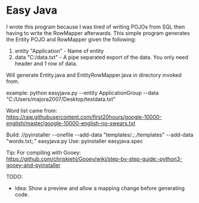 # Easy Java

I wrote this program because I was tired of writing POJOs from SQL then having to write the RowMapper afterwards. This simple program generates the Entity POJO and RowMapper given the following:

1. entity "Application" - Name of entity
2. data "C:/data.txt" - A pipe separated export of the data. You only need header and 1 row of data. 

Will generate Entity.java and EntityRowMapper.java in directory invoked from.

example: python easyjava.py --entity ApplicationGroup --data "C:/Users/majora2007/Desktop/testdata.txt"

Word list came from:
https://raw.githubusercontent.com/first20hours/google-10000-english/master/google-10000-english-no-swears.txt

Build:
//pyinstaller --onefile --add-data "templates/*.*;./templates" --add-data "words.txt;." easyjava.py
Use:
pyinstaller easyjava.spec

Tip: For compiling with Gooey:
https://github.com/chriskiehl/Gooey/wiki/step-by-step-guide:-python3-gooey-and-pyinstaller

TODO:
- Idea: Show a preview and allow a mapping change before generating code.